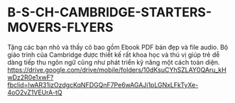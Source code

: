 # B-S-CH-CAMBRIDGE-STARTERS-MOVERS-FLYERS
Tặng các bạn nhỏ và thầy cô bao gồm Ebook  PDF bản đẹp và file audio. Bộ giáo trình của Cambridge được thiết kế rất khoa học và thú vị giúp trẻ dễ dàng tiếp thu ngôn ngữ cũng như phát triển kỹ năng một cách toàn diện.
https://drive.google.com/drive/mobile/folders/10dKsuCYhSZLAY0QAru_kHwDz2R0e1xwF?fbclid=IwAR31izOzdgcKqNFDGQnF7Pe6wAGAJi1pLGNxLFkTyXe-4oO2vZ1VEUrA-tQ

